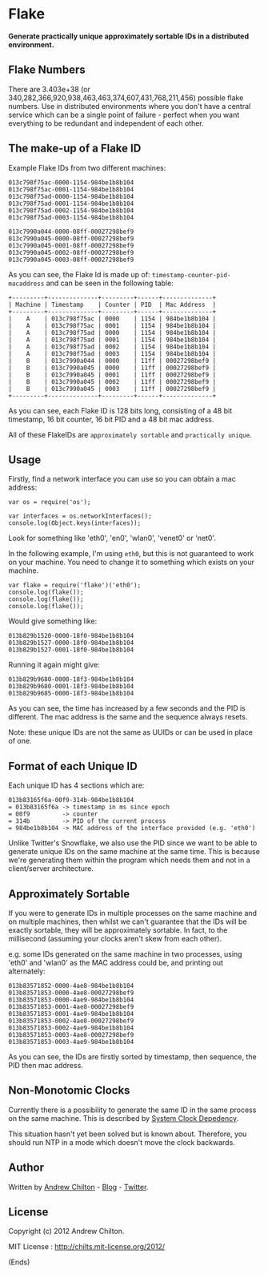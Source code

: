 # Flake #

<strong>Generate practically unique approximately sortable IDs in a distributed environment.</strong>

## Flake Numbers ##

There are 3.403e+38 (or 340,282,366,920,938,463,463,374,607,431,768,211,456) possible flake numbers. Use in distributed
environments where you don't have a central service which can be a single point of failure - perfect when you want
everything to be redundant and independent of each other.

## The make-up of a Flake ID ##

Example Flake IDs from two different machines:

```
013c798f75ac-0000-1154-984be1b8b104
013c798f75ac-0001-1154-984be1b8b104
013c798f75ad-0000-1154-984be1b8b104
013c798f75ad-0001-1154-984be1b8b104
013c798f75ad-0002-1154-984be1b8b104
013c798f75ad-0003-1154-984be1b8b104

013c7990a044-0000-08ff-00027298bef9
013c7990a045-0000-08ff-00027298bef9
013c7990a045-0001-08ff-00027298bef9
013c7990a045-0002-08ff-00027298bef9
013c7990a045-0003-08ff-00027298bef9
```

As you can see, the Flake Id is made up of: <code>timestamp-counter-pid-macaddress</code> and can be seen in the
following table:

```
+---------+--------------+---------+------+--------------+
| Machine | Timestamp    | Counter | PID  | Mac Address  |
+---------+--------------+---------+------+--------------+
|    A    | 013c798f75ac | 0000    | 1154 | 984be1b8b104 |
|    A    | 013c798f75ac | 0001    | 1154 | 984be1b8b104 |
|    A    | 013c798f75ad | 0000    | 1154 | 984be1b8b104 |
|    A    | 013c798f75ad | 0001    | 1154 | 984be1b8b104 |
|    A    | 013c798f75ad | 0002    | 1154 | 984be1b8b104 |
|    A    | 013c798f75ad | 0003    | 1154 | 984be1b8b104 |
|    B    | 013c7990a044 | 0000    | 11ff | 00027298bef9 |
|    B    | 013c7990a045 | 0000    | 11ff | 00027298bef9 |
|    B    | 013c7990a045 | 0001    | 11ff | 00027298bef9 |
|    B    | 013c7990a045 | 0002    | 11ff | 00027298bef9 |
|    B    | 013c7990a045 | 0003    | 11ff | 00027298bef9 |
+---------+--------------+---------+------+--------------+
```

As you can see, each Flake ID is 128 bits long, consisting of a 48 bit timestamp, 16 bit counter, 16 bit PID and a 48
bit mac address.

All of these FlakeIDs are <code>approximately sortable</code> and <code>practically unique</code>.

## Usage ##

Firstly, find a network interface you can use so you can obtain a mac address:

```
var os = require('os');

var interfaces = os.networkInterfaces();
console.log(Object.keys(interfaces));
```

Look for something like 'eth0', 'en0', 'wlan0', 'venet0' or 'net0'.

In the following example, I'm using ```eth0```, but this is not guaranteed to work on your machine. You need to change
it to something which exists on your machine.

```
var flake = require('flake')('eth0');
console.log(flake());
console.log(flake());
console.log(flake());
```

Would give something like:

```
013b829b1520-0000-18f0-984be1b8b104
013b829b1527-0000-18f0-984be1b8b104
013b829b1527-0001-18f0-984be1b8b104
```

Running it again might give:

```
013b829b9680-0000-18f3-984be1b8b104
013b829b9680-0001-18f3-984be1b8b104
013b829b9685-0000-18f3-984be1b8b104
```

As you can see, the time has increased by a few seconds and the PID is different. The mac address is the same and the
sequence always resets.

Note: these unique IDs are not the same as UUIDs or can be used in place of one.

## Format of each Unique ID ##

Each unique ID has 4 sections which are:

```
013b83165f6a-00f9-314b-984be1b8b104
= 013b83165f6a -> timestamp in ms since epoch
= 00f9         -> counter
= 314b         -> PID of the current process
= 984be1b8b104 -> MAC address of the interface provided (e.g. 'eth0')
```

Unlike Twitter's Snowflake, we also use the PID since we want to be able to generate unique IDs on the same machine at
the same time. This is because we're generating them within the program which needs them and not in a client/server
architecture.

## Approximately Sortable ##

If you were to generate IDs in multiple processes on the same machine and on multiple machines, then whilst we can't
guarantee that the IDs will be exactly sortable, they will be approximately sortable. In fact, to the millisecond
(assuming your clocks aren't skew from each other).

e.g. some IDs generated on the same machine in two processes, using 'eth0' and 'wlan0' as the MAC address could be, and
printing out alternately:

```
013b83571852-0000-4ae8-984be1b8b104
013b83571853-0000-4ae8-00027298bef9
013b83571853-0000-4ae9-984be1b8b104
013b83571853-0001-4ae8-00027298bef9
013b83571853-0001-4ae9-984be1b8b104
013b83571853-0002-4ae8-00027298bef9
013b83571853-0002-4ae9-984be1b8b104
013b83571853-0003-4ae8-00027298bef9
013b83571853-0003-4ae9-984be1b8b104
```

As you can see, the IDs are firstly sorted by timestamp, then sequence, the PID then mac address.

## Non-Monotomic Clocks ##

Currently there is a possibility to generate the same ID in the same process on the same machine. This is described by
[System Clock Depedency](https://github.com/twitter/snowflake#system-clock-dependency).

This situation hasn't yet been solved but is known about. Therefore, you should run NTP in a mode which doesn't move
the clock backwards.

## Author ##

Written by [Andrew Chilton](http://chilts.org/) - [Blog](http://chilts.org/blog/) -
[Twitter](https://twitter.com/andychilton).

## License ##

Copyright (c) 2012 Andrew Chilton.

MIT License : http://chilts.mit-license.org/2012/

(Ends)
